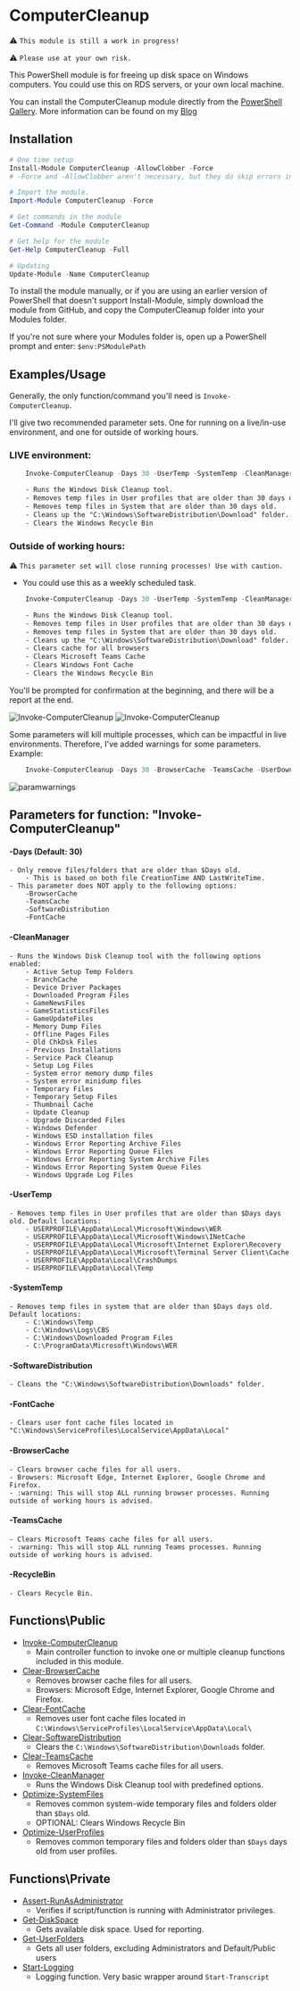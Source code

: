 # ComputerCleanup

:warning: `This module is still a work in progress!`

:warning: `Please use at your own risk.`

This PowerShell module is for freeing up disk space on Windows computers.
You could use this on RDS servers, or your own local machine.

You can install the ComputerCleanup module directly from the [PowerShell Gallery](https://www.powershellgallery.com/packages/ComputerCleanup/).
More information can be found on my [Blog](https://tech-tom.com/posts/powershell-computercleanup-module/)

## Installation

```powershell
# One time setup
Install-Module ComputerCleanup -AllowClobber -Force 
# -Force and -AllowClobber aren't necessary, but they do skip errors in case some appear.

# Import the module.
Import-Module ComputerCleanup -Force

# Get commands in the module
Get-Command -Module ComputerCleanup

# Get help for the module
Get-Help ComputerCleanup -Full

# Updating
Update-Module -Name ComputerCleanup
```

To install the module manually, or if you are using an earlier version of PowerShell that doesn't support Install-Module, simply download the module from GitHub, and copy the ComputerCleanup folder into your Modules folder. 

If you're not sure where your Modules folder is, open up a PowerShell prompt and enter: `$env:PSModulePath`

## Examples/Usage

Generally, the only function/command you'll need is `Invoke-ComputerCleanup`.

I'll give two recommended parameter sets. One for running on a live/in-use environment, and one for outside of working hours.

### LIVE environment:
``` powershell
    Invoke-ComputerCleanup -Days 30 -UserTemp -SystemTemp -CleanManager -SoftwareDistribution -RecycleBin 
```
```txt
	- Runs the Windows Disk Cleanup tool.
	- Removes temp files in User profiles that are older than 30 days old.
	- Removes temp files in System that are older than 30 days old.
	- Cleans up the "C:\Windows\SoftwareDistribution\Download" folder.
	- Clears the Windows Recycle Bin
```
### Outside of working hours:
:warning: `This parameter set will close running processes! Use with caution.`
- You could use this as a weekly scheduled task.
``` powershell
    Invoke-ComputerCleanup -Days 30 -UserTemp -SystemTemp -CleanManager -SoftwareDistribution -BrowserCache -TeamsCache -FontCache -RecycleBin 
```
```txt
	- Runs the Windows Disk Cleanup tool.
	- Removes temp files in User profiles that are older than 30 days old.
	- Removes temp files in System that are older than 30 days old.
	- Cleans up the "C:\Windows\SoftwareDistribution\Download" folder.
	- Clears cache for all browsers
	- Clears Microsoft Teams Cache
	- Clears Windows Font Cache
	- Clears the Windows Recycle Bin
```
You'll be prompted for confirmation at the beginning, and there will be a report at the end.

![Invoke-ComputerCleanup](https://tech-tom.com/computercleanup_example1_start.png#center)
![Invoke-ComputerCleanup](https://tech-tom.com/computercleanup_example1_finish.png#center)

Some parameters will kill multiple processes, which can be impactful in live environments.
Therefore, I've added warnings for some parameters. Example:

``` powershell
    Invoke-ComputerCleanup -Days 30 -BrowserCache -TeamsCache -UserDownloads
```
![paramwarnings](https://tech-tom.com/paramwarnings.png#center)

## Parameters for function: "Invoke-ComputerCleanup"

#### -Days (Default: 30)
	- Only remove files/folders that are older than $Days old. 
		- This is based on both file CreationTime AND LastWriteTime.
	- This parameter does NOT apply to the following options:
		-BrowserCache
		-TeamsCache
		-SoftwareDistribution
		-FontCache

#### -CleanManager
	- Runs the Windows Disk Cleanup tool with the following options enabled:
		- Active Setup Temp Folders
		- BranchCache
		- Device Driver Packages
		- Downloaded Program Files
		- GameNewsFiles
		- GameStatisticsFiles
		- GameUpdateFiles
		- Memory Dump Files
		- Offline Pages Files
		- Old ChkDsk Files
		- Previous Installations
		- Service Pack Cleanup
		- Setup Log Files
		- System error memory dump files
		- System error minidump files
		- Temporary Files
		- Temporary Setup Files
		- Thumbnail Cache
		- Update Cleanup
		- Upgrade Discarded Files
		- Windows Defender
		- Windows ESD installation files
		- Windows Error Reporting Archive Files
		- Windows Error Reporting Queue Files
		- Windows Error Reporting System Archive Files
		- Windows Error Reporting System Queue Files
		- Windows Upgrade Log Files

#### -UserTemp
	- Removes temp files in User profiles that are older than $Days days old. Default locations:
		- USERPROFILE\AppData\Local\Microsoft\Windows\WER
		- USERPROFILE\AppData\Local\Microsoft\Windows\INetCache
		- USERPROFILE\AppData\Local\Microsoft\Internet Explorer\Recovery
		- USERPROFILE\AppData\Local\Microsoft\Terminal Server Client\Cache
		- USERPROFILE\AppData\Local\CrashDumps
		- USERPROFILE\AppData\Local\Temp

#### -SystemTemp
	- Removes temp files in system that are older than $Days days old. Default locations:
		- C:\Windows\Temp
		- C:\Windows\Logs\CBS
		- C:\Windows\Downloaded Program Files
		- C:\ProgramData\Microsoft\Windows\WER

#### -SoftwareDistribution
	- Cleans the "C:\Windows\SoftwareDistribution\Downloads" folder.

#### -FontCache
	- Clears user font cache files located in "C:\Windows\ServiceProfiles\LocalService\AppData\Local"

#### -BrowserCache 
	- Clears browser cache files for all users.
	- Browsers: Microsoft Edge, Internet Explorer, Google Chrome and Firefox.
	- :warning: This will stop ALL running browser processes. Running outside of working hours is advised.

#### -TeamsCache
	- Clears Microsoft Teams cache files for all users.
    - :warning: This will stop ALL running Teams processes. Running outside of working hours is advised.

#### -RecycleBin
	- Clears Recycle Bin.

## Functions\Public

- [Invoke-ComputerCleanup](https://github.com/tomskovich/ComputerCleanup/blob/main/Public/Invoke-ComputerCleanup.ps1) 
    - Main controller function to invoke one or multiple cleanup functions included in this module.
- [Clear-BrowserCache](https://github.com/tomskovich/ComputerCleanup/blob/main/Public/Clear-BrowserCache.ps1)
	- Removes browser cache files for all users.
    - Browsers: Microsoft Edge, Internet Explorer, Google Chrome and Firefox.
- [Clear-FontCache](https://github.com/tomskovich/ComputerCleanup/blob/main/Public/Clear-FontCache.ps1)
	- Removes user font cache files located in `C:\Windows\ServiceProfiles\LocalService\AppData\Local\`
- [Clear-SoftwareDistribution](https://github.com/tomskovich/ComputerCleanup/blob/main/Public/Clear-SoftwareDistribution.ps1)
    - Clears the `C:\Windows\SoftwareDistribution\Downloads` folder.
- [Clear-TeamsCache](https://github.com/tomskovich/ComputerCleanup/blob/main/Public/Clear-TeamsCache.ps1) 
    - Removes Microsoft Teams cache files for all users.
- [Invoke-CleanManager](https://github.com/tomskovich/ComputerCleanup/blob/main/Public/Invoke-CleanManager.ps1) 
    - Runs the Windows Disk Cleanup tool with predefined options.
- [Optimize-SystemFiles](https://github.com/tomskovich/ComputerCleanup/blob/main/Public/Optimize-SystemFiles.ps1) 
    - Removes common system-wide temporary files and folders older than `$Days` old.
    - OPTIONAL: Clears Windows Recycle Bin
- [Optimize-UserProfiles](https://github.com/tomskovich/ComputerCleanup/blob/main/Public/Optimize-UserProfiles.ps1) 
    - Removes common temporary files and folders older than `$Days` days old from user profiles.

## Functions\Private

- [Assert-RunAsAdministrator](https://github.com/tomskovich/ComputerCleanup/blob/main/Private/Assert-RunAsAdministrator.ps1) 
    - Verifies if script/function is running with Administrator privileges.
- [Get-DiskSpace](https://github.com/tomskovich/ComputerCleanup/blob/main/Private/Get-DiskSpace.ps1)
    - Gets available disk space. Used for reporting.
- [Get-UserFolders](https://github.com/tomskovich/ComputerCleanup/blob/main/Private/Get-Userfolders.ps1)
    - Gets all user folders, excluding Administrators and Default/Public users
- [Start-Logging](https://github.com/tomskovich/ComputerCleanup/blob/main/Private/Start-Logging.ps1)
    - Logging function. Very basic wrapper around `Start-Transcript`
